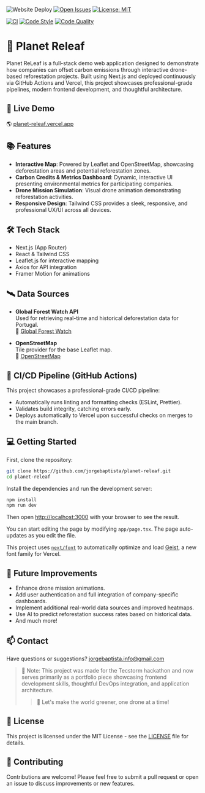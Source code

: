 ![Website Deploy](https://deploy-badge.vercel.app/api/?url=https://planet-releaf.vercel.app/&style=for-the-badge&logo=vercel&name=Planet%20ReLeaf)
[![Open Issues](https://img.shields.io/github/issues/jorgebaptista/planet-releaf?style=for-the-badge)](https://github.com/jorgebaptista/planet-releaf/issues)
[![License: MIT](https://img.shields.io/badge/License-MIT-green.svg?style=for-the-badge)](https://opensource.org/licenses/MIT)

[![CI](https://github.com/jorgebaptista/planet-releaf/actions/workflows/main.yml/badge.svg)](https://github.com/jorgebaptista/planet-releaf/actions/workflows/main.yml)
[![Code Style](https://img.shields.io/badge/Code%20Style-Prettier-ff69b4.svg?style=for-the-badge)](https://prettier.io)
[![Code Quality](https://img.shields.io/badge/Code%20Quality-ESLint-4B32C3.svg?style=for-the-badge)](https://eslint.org)


# 🌱 Planet Releaf

Planet ReLeaf is a full-stack demo web application designed to demonstrate how companies can offset carbon emissions through interactive drone-based reforestation projects. Built using Next.js and deployed continuously via GitHub Actions and Vercel, this project showcases professional-grade pipelines, modern frontend development, and thoughtful architecture.

## 🚀 Live Demo

🌎 [planet-releaf.vercel.app](https://planet-releaf.vercel.app)

## 📚 Features

- **Interactive Map**: Powered by Leaflet and OpenStreetMap, showcasing deforestation areas and potential reforestation zones.
- **Carbon Credits & Metrics Dashboard**: Dynamic, interactive UI presenting environmental metrics for participating companies.
- **Drone Mission Simulation**: Visual drone animation demonstrating reforestation activities.
- **Responsive Design**: Tailwind CSS provides a sleek, responsive, and professional UX/UI across all devices.

## 🛠️ Tech Stack

- Next.js (App Router)
- React & Tailwind CSS
- Leaflet.js for interactive mapping
- Axios for API integration
- Framer Motion for animations

## 🛰️ Data Sources

- **Global Forest Watch API**  
  Used for retrieving real-time and historical deforestation data for Portugal.  
  📎 [Global Forest Watch](https://data-api.globalforestwatch.org)

- **OpenStreetMap**  
  Tile provider for the base Leaflet map.  
  📎 [OpenStreetMap](https://www.openstreetmap.org)

## 🚦 CI/CD Pipeline (GitHub Actions)

This project showcases a professional-grade CI/CD pipeline:

- Automatically runs linting and formatting checks (ESLint, Prettier).
- Validates build integrity, catching errors early.
- Deploys automatically to Vercel upon successful checks on merges to the main branch.

## 💻 Getting Started

First, clone the repository:

```bash
git clone https://github.com/jorgebaptista/planet-releaf.git
cd planet-releaf
```

Install the dependencies and run the development server:

```bash
npm install
npm run dev
```

Then open [http://localhost:3000](http://localhost:3000) with your browser to see the result.

You can start editing the page by modifying `app/page.tsx`. The page auto-updates as you edit the file.

This project uses [`next/font`](https://nextjs.org/docs/app/building-your-application/optimizing/fonts) to automatically optimize and load [Geist](https://vercel.com/font), a new font family for Vercel.

## 📝 Future Improvements

- Enhance drone mission animations.
- Add user authentication and full integration of company-specific dashboards.
- Implement additional real-world data sources and improved heatmaps.
- Use AI to predict reforestation success rates based on historical data.
- And much more!

## 📫 Contact

Have questions or suggestions? [jorgebaptista.info@gmail.com](mailto:jorgebaptista.info@gmail.com)

> 🚧 Note: This project was made for the Tecstorm hackathon and now serves primarily as a portfolio piece showcasing frontend development skills, thoughtful DevOps integration, and application architecture.
>> 🌱 Let's make the world greener, one drone at a time!

## 📄 License

This project is licensed under the MIT License - see the [LICENSE](LICENSE) file for details.

## 🤝 Contributing

Contributions are welcome! Please feel free to submit a pull request or open an issue to discuss improvements or new features.
